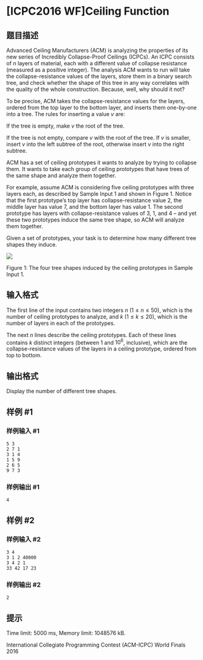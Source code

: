 # [ICPC2016 WF]Ceiling Function

## 题目描述

Advanced Ceiling Manufacturers (ACM) is analyzing the properties of its new series of Incredibly Collapse-Proof Ceilings (ICPCs). An ICPC consists of $n$ layers of material, each with a different value of collapse resistance (measured as a positive integer). The analysis ACM wants to run will take the collapse-resistance values of the layers, store them in a binary search tree, and check whether the shape of this tree in any way correlates with the quality of the whole construction. Because, well, why should it not?

To be precise, ACM takes the collapse-resistance values for the layers, ordered from the top layer to the bottom layer, and inserts them one-by-one into a tree. The rules for inserting a value $v$ are:

If the tree is empty, make $v$ the root of the tree.

If the tree is not empty, compare $v$ with the root of the tree. If $v$ is smaller, insert $v$ into the left subtree of the root, otherwise insert $v$ into the right subtree.

ACM has a set of ceiling prototypes it wants to analyze by trying to collapse them. It wants to take each group of ceiling prototypes that have trees of the same shape and analyze them together.

For example, assume ACM is considering five ceiling prototypes with three layers each, as described by Sample Input 1 and shown in Figure 1. Notice that the first prototype’s top layer has collapse-resistance value 2, the middle layer has value 7, and the bottom layer has value 1. The second prototype has layers with collapse-resistance values of 3, 1, and 4 – and yet these two prototypes induce the same tree shape, so ACM will analyze them together.

Given a set of prototypes, your task is to determine how many different tree shapes they induce.

![](https://cdn.luogu.com.cn/upload/image_hosting/xvdteesl.png)

   Figure 1: The four tree shapes induced by the ceiling prototypes in Sample Input 1. 

## 输入格式

The first line of the input contains two integers $n$ ($1 \le n \le 50$), which is the number of ceiling prototypes to analyze, and $k$ ($1 \le k \le 20$), which is the number of layers in each of the prototypes.

The next $n$ lines describe the ceiling prototypes. Each of these lines contains $k$ distinct integers (between $1$ and $10^6$, inclusive), which are the collapse-resistance values of the layers in a ceiling prototype, ordered from top to bottom.

## 输出格式

Display the number of different tree shapes.

## 样例 #1

### 样例输入 #1
```
5 3
2 7 1
3 1 4
1 5 9
2 6 5
9 7 3
```

### 样例输出 #1

```
4
```

## 样例 #2

### 样例输入 #2
```
3 4
3 1 2 40000
3 4 2 1
33 42 17 23
```

### 样例输出 #2

```
2
```

## 提示

Time limit: 5000 ms, Memory limit: 1048576 kB. 

 International Collegiate Programming Contest (ACM-ICPC) World Finals 2016
